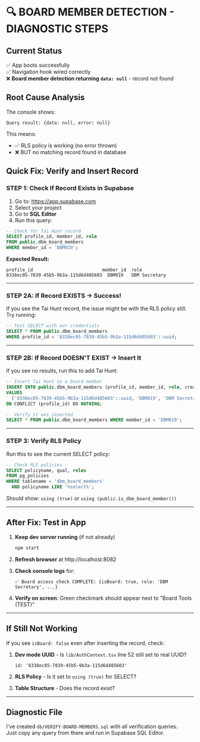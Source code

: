 # 🔍 BOARD MEMBER DETECTION - DIAGNOSTIC STEPS

## Current Status
✅ App boots successfully  
✅ Navigation hook wired correctly  
❌ **Board member detection returning `data: null`** - record not found

## Root Cause Analysis

The console shows:
```
Query result: {data: null, error: null}
```

This means:
- ✅ RLS policy is working (no error thrown)
- ❌ BUT no matching record found in database

## Quick Fix: Verify and Insert Record

### STEP 1: Check If Record Exists in Supabase

1. Go to: https://app.supabase.com
2. Select your project
3. Go to **SQL Editor**
4. Run this query:

```sql
-- Check for Tai Hunt record
SELECT profile_id, member_id, role 
FROM public.dbm_board_members 
WHERE member_id = 'DBM019';
```

**Expected Result:**
```
profile_id                          member_id  role
8338ec05-7839-45b5-9b3a-115d6d485603  DBM019   DBM Secretary
```

---

### STEP 2A: If Record EXISTS → Success!

If you see the Tai Hunt record, the issue might be with the RLS policy still.  
Try running:

```sql
-- Test SELECT with our credentials
SELECT * FROM public.dbm_board_members 
WHERE profile_id = '8338ec05-7839-45b5-9b3a-115d6d485603'::uuid;
```

---

### STEP 2B: If Record DOESN'T EXIST → Insert It

If you see no results, run this to add Tai Hunt:

```sql
-- Insert Tai Hunt as a board member
INSERT INTO public.dbm_board_members (profile_id, member_id, role, created_at)
VALUES 
  ('8338ec05-7839-45b5-9b3a-115d6d485603'::uuid, 'DBM019', 'DBM Secretary', now())
ON CONFLICT (profile_id) DO NOTHING;

-- Verify it was inserted
SELECT * FROM public.dbm_board_members WHERE member_id = 'DBM019';
```

---

### STEP 3: Verify RLS Policy

Run this to see the current SELECT policy:

```sql
-- Check RLS policies
SELECT policyname, qual, roles 
FROM pg_policies
WHERE tablename = 'dbm_board_members' 
  AND policyname LIKE '%select%';
```

Should show: `using (true)` or `using (public.is_dbm_board_member())`

---

## After Fix: Test in App

1. **Keep dev server running** (if not already)
   ```bash
   npm start
   ```

2. **Refresh browser** at http://localhost:8082

3. **Check console logs** for:
   ```
   ✅ Board access check COMPLETE: {isBoard: true, role: 'DBM Secretary', ...}
   ```

4. **Verify on screen**: Green checkmark should appear next to "Board Tools (TEST)"

---

## If Still Not Working

If you see `isBoard: false` even after inserting the record, check:

1. **Dev mode UUID** - Is `lib/AuthContext.tsx` line 52 still set to real UUID?
   ```
   id: '8338ec05-7839-45b5-9b3a-115d6d485603'
   ```

2. **RLS Policy** - Is it set to `using (true)` for SELECT?

3. **Table Structure** - Does the record exist?

---

## Diagnostic File

I've created `db/VERIFY-BOARD-MEMBERS.sql` with all verification queries.  
Just copy any query from there and run in Supabase SQL Editor.
